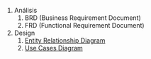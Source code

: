 1. Análisis
	1. BRD (Business Requirement Document)
	2. FRD (Functional Requirement Document)
2. Design
	1.  [Entity Relationship Diagram](./DER.svg)
	2.  [Use Cases Diagram](Use%20Cases%20Diagram.svg)

